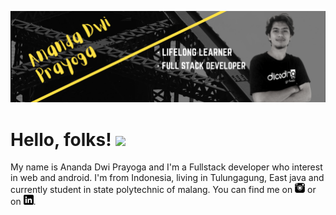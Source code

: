 ![Header](https://raw.githubusercontent.com/AnandaDwiprayoga/AnandaDwiPrayoga/master/Ananda%20dwi%20Prayoga.png "Header")

# Hello, folks! <img src="https://raw.githubusercontent.com/MartinHeinz/MartinHeinz/master/wave.gif" width="30px">

My name is Ananda Dwi Prayoga and I'm a Fullstack developer who interest in web and android. I'm from Indonesia, living in Tulungagung, East java and currently student in state polytechnic of malang. You can find me on [![Instagrgam][1.2]][1] or on [![LinkedIn][3.2]][3].










[2.1]: http://i.imgur.com/0o48UoR.png (github icon with padding)

<!-- icons without padding -->

[1.2]: https://raw.githubusercontent.com/AnandaDwiprayoga/AnandaDwiPrayoga/master/instagram%20(1).png (instagram icon without padding)
[2.2]: http://i.imgur.com/9I6NRUm.png (github icon without padding)
[3.2]: https://raw.githubusercontent.com/AnandaDwiprayoga/AnandaDwiPrayoga/master/linkedin-3-16.png (LinkedIn icon without padding)


<!-- links to your social media accounts -->

[1]: https://www.instagram.com/anandadp4/
[2]: https://github.com/AnandaDwiPrayoga
[3]: https://www.linkedin.com/in/ananda-dwi-prayoga-a07131198/
